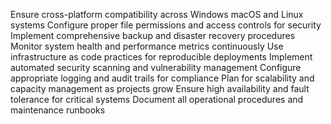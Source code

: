 Ensure cross-platform compatibility across Windows macOS and Linux systems
Configure proper file permissions and access controls for security
Implement comprehensive backup and disaster recovery procedures
Monitor system health and performance metrics continuously
Use infrastructure as code practices for reproducible deployments
Implement automated security scanning and vulnerability management
Configure appropriate logging and audit trails for compliance
Plan for scalability and capacity management as projects grow
Ensure high availability and fault tolerance for critical systems
Document all operational procedures and maintenance runbooks
